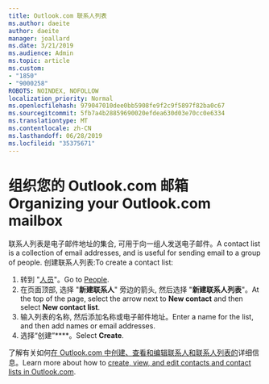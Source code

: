 ```yaml
---
title: Outlook.com 联系人列表
ms.author: daeite
author: daeite
manager: joallard
ms.date: 3/21/2019
ms.audience: Admin
ms.topic: article
ms.custom:
- "1850"
- "9000258"
ROBOTS: NOINDEX, NOFOLLOW
localization_priority: Normal
ms.openlocfilehash: 979047010dee0bb5908fe9f2c9f5897f82ba0c67
ms.sourcegitcommit: 5fb7a4b28859690020efdea630d03e70cc0e6334
ms.translationtype: MT
ms.contentlocale: zh-CN
ms.lasthandoff: 06/28/2019
ms.locfileid: "35375671"
---
```

# <a name="organizing-your-outlookcom-mailbox"></a><span data-ttu-id="4237c-102">组织您的 Outlook.com 邮箱</span><span class="sxs-lookup"><span data-stu-id="4237c-102">Organizing your Outlook.com mailbox</span></span>

<span data-ttu-id="4237c-103">联系人列表是电子邮件地址的集合, 可用于向一组人发送电子邮件。</span><span class="sxs-lookup"><span data-stu-id="4237c-103">A contact list is a collection of email addresses, and is useful for sending email to a group of people.</span></span> <span data-ttu-id="4237c-104">创建联系人列表:</span><span class="sxs-lookup"><span data-stu-id="4237c-104">To create a contact list:</span></span>

1. <span data-ttu-id="4237c-105">转到 "[人员](https://outlook.live.com/people/)"。</span><span class="sxs-lookup"><span data-stu-id="4237c-105">Go to [People](https://outlook.live.com/people/).</span></span>
1. <span data-ttu-id="4237c-106">在页面顶部, 选择 "**新建联系人**" 旁边的箭头, 然后选择 "**新建联系人列表**"。</span><span class="sxs-lookup"><span data-stu-id="4237c-106">At the top of the page, select the arrow next to **New contact** and then select **New contact list**.</span></span>
1. <span data-ttu-id="4237c-107">输入列表的名称, 然后添加名称或电子邮件地址。</span><span class="sxs-lookup"><span data-stu-id="4237c-107">Enter a name for the list, and then add names or email addresses.</span></span>
1. <span data-ttu-id="4237c-108">选择“创建”\*\*\*\*。</span><span class="sxs-lookup"><span data-stu-id="4237c-108">Select **Create**.</span></span>

<span data-ttu-id="4237c-109">了解有关如何[在 Outlook.com 中创建、查看和编辑联系人和联系人列表的](https://support.office.com/article/5b909158-036e-4820-92f7-2a27f57b9f01)详细信息。</span><span class="sxs-lookup"><span data-stu-id="4237c-109">Learn more about how to [create, view, and edit contacts and contact lists in Outlook.com](https://support.office.com/article/5b909158-036e-4820-92f7-2a27f57b9f01).</span></span>